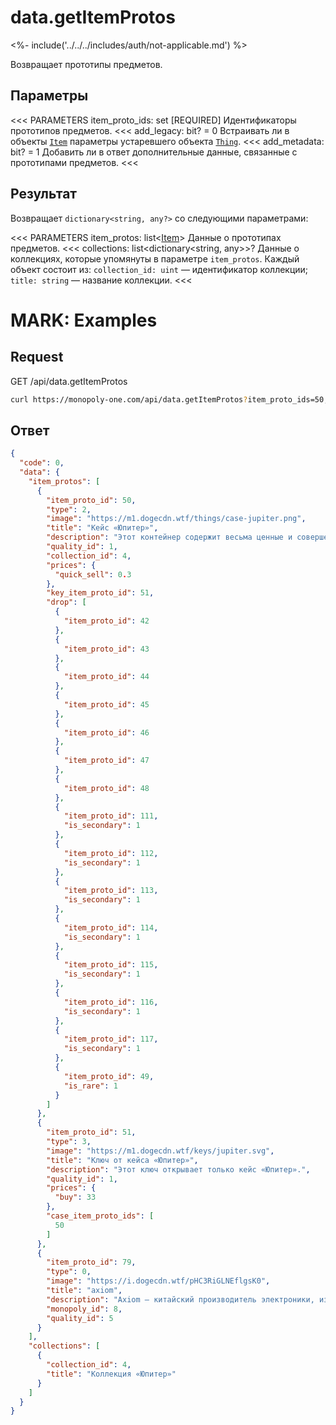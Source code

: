 
# data.getItemProtos

<%- include('../../../includes/auth/not-applicable.md') %>

Возвращает прототипы предметов.

## Параметры

<<< PARAMETERS
item_proto_ids: set<uint> [REQUIRED]
Идентификаторы прототипов предметов.
<<<
add_legacy: bit? = 0
Встраивать ли в объекты [`Item`](/objects/Item) параметры устаревшего объекта [`Thing`](/objects/Thing).
<<<
add_metadata: bit? = 1
Добавить ли в ответ дополнительные данные, связанные с прототипами предметов.
<<<

## Результат

Возвращает `dictionary<string, any?>` со следующими параметрами:

<<< PARAMETERS
item_protos: list<[Item](/objects/Item)>
Данные о прототипах предметов.
<<<
collections: list<dictionary<string, any>>?
Данные о коллекциях, которые упомянуты в параметре `item_protos`. Каждый объект состоит из:
`collection_id: uint` — идентификатор коллекции;
`title: string` — название коллекции.
<<<

# MARK: Examples

## Request

GET /api/data.getItemProtos

```bash
curl https://monopoly-one.com/api/data.getItemProtos?item_proto_ids=50,51,79
```

## Ответ

```json
{
  "code": 0,
  "data": {
    "item_protos": [
      {
        "item_proto_id": 50,
        "type": 2,
        "image": "https://m1.dogecdn.wtf/things/case-jupiter.png",
        "title": "Кейс «Юпитер»",
        "description": "Этот контейнер содержит весьма ценные и совершенно новые карточки, а так же очень редкий Спиннер.",
        "quality_id": 1,
        "collection_id": 4,
        "prices": {
          "quick_sell": 0.3
        },
        "key_item_proto_id": 51,
        "drop": [
          {
            "item_proto_id": 42
          },
          {
            "item_proto_id": 43
          },
          {
            "item_proto_id": 44
          },
          {
            "item_proto_id": 45
          },
          {
            "item_proto_id": 46
          },
          {
            "item_proto_id": 47
          },
          {
            "item_proto_id": 48
          },
          {
            "item_proto_id": 111,
            "is_secondary": 1
          },
          {
            "item_proto_id": 112,
            "is_secondary": 1
          },
          {
            "item_proto_id": 113,
            "is_secondary": 1
          },
          {
            "item_proto_id": 114,
            "is_secondary": 1
          },
          {
            "item_proto_id": 115,
            "is_secondary": 1
          },
          {
            "item_proto_id": 116,
            "is_secondary": 1
          },
          {
            "item_proto_id": 117,
            "is_secondary": 1
          },
          {
            "item_proto_id": 49,
            "is_rare": 1
          }
        ]
      },
      {
        "item_proto_id": 51,
        "type": 3,
        "image": "https://m1.dogecdn.wtf/keys/jupiter.svg",
        "title": "Ключ от кейса «Юпитер»",
        "description": "Этот ключ открывает только кейс «Юпитер».",
        "quality_id": 1,
        "prices": {
          "buy": 33
        },
        "case_item_proto_ids": [
          50
        ]
      },
      {
        "item_proto_id": 79,
        "type": 0,
        "image": "https://i.dogecdn.wtf/pHC3RiGLNEflgsK0",
        "title": "axiom",
        "description": "Axiom — китайский производитель электроники, известный прежде всего своими смартфонами и товарами для «умного дома».",
        "monopoly_id": 8,
        "quality_id": 5
      }
    ],
    "collections": [
      {
        "collection_id": 4,
        "title": "Коллекция «Юпитер»"
      }
    ]
  }
}
```
